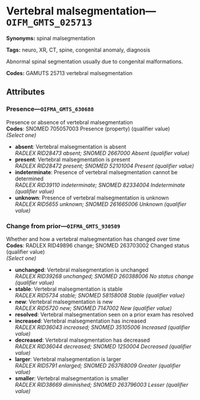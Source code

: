 # Vertebral malsegmentation—`OIFM_GMTS_025713`

**Synonyms:** spinal malsegmentation

**Tags:** neuro, XR, CT, spine, congenital anomaly, diagnosis

Abnormal spinal segmentation usually due to congenital malformations.

**Codes:** GAMUTS 25713 vertebral malsegmentation

## Attributes

### Presence—`OIFMA_GMTS_630688`

Presence or absence of vertebral malsegmentation  
**Codes**: SNOMED 705057003 Presence (property) (qualifier value)  
*(Select one)*

- **absent**: Vertebral malsegmentation is absent  
_RADLEX RID28473 absent; SNOMED 2667000 Absent (qualifier value)_
- **present**: Vertebral malsegmentation is present  
_RADLEX RID28472 present; SNOMED 52101004 Present (qualifier value)_
- **indeterminate**: Presence of vertebral malsegmentation cannot be determined  
_RADLEX RID39110 indeterminate; SNOMED 82334004 Indeterminate (qualifier value)_
- **unknown**: Presence of vertebral malsegmentation is unknown  
_RADLEX RID5655 unknown; SNOMED 261665006 Unknown (qualifier value)_

### Change from prior—`OIFMA_GMTS_930509`

Whether and how a vertebral malsegmentation has changed over time  
**Codes**: RADLEX RID49896 change; SNOMED 263703002 Changed status (qualifier value)  
*(Select one)*

- **unchanged**: Vertebral malsegmentation is unchanged  
_RADLEX RID39268 unchanged; SNOMED 260388006 No status change (qualifier value)_
- **stable**: Vertebral malsegmentation is stable  
_RADLEX RID5734 stable; SNOMED 58158008 Stable (qualifier value)_
- **new**: Vertebral malsegmentation is new  
_RADLEX RID5720 new; SNOMED 7147002 New (qualifier value)_
- **resolved**: Vertebral malsegmentation seen on a prior exam has resolved  
- **increased**: Vertebral malsegmentation has increased  
_RADLEX RID36043 increased; SNOMED 35105006 Increased (qualifier value)_
- **decreased**: Vertebral malsegmentation has decreased  
_RADLEX RID36044 decreased; SNOMED 1250004 Decreased (qualifier value)_
- **larger**: Vertebral malsegmentation is larger  
_RADLEX RID5791 enlarged; SNOMED 263768009 Greater (qualifier value)_
- **smaller**: Vertebral malsegmentation is smaller  
_RADLEX RID38669 diminished; SNOMED 263796003 Lesser (qualifier value)_